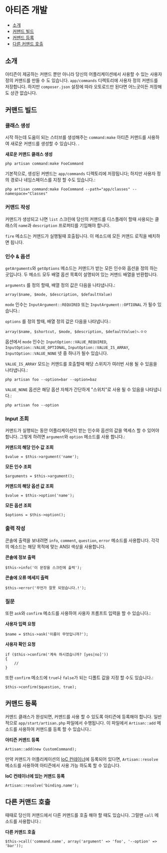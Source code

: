 # 아티즌 개발

- [소개](#introduction)
- [커맨드 빌드](#building-a-command)
- [커맨드 등록](#registering-commands)
- [다른 커맨드 호출](#calling-other-commands)

<a name="introduction"></a>
## 소개

아티즌이 제공하는 커맨드 뿐만 아니라 당신의 어플리케이션에서 사용할 수 있는 사용자 정의 커맨드를 만들 수 도 있습니다. `app/commands` 디렉토리에 사용자 정의 커맨드를 저장합니다. 하지만 `composer.json` 설정에 따라 오토로드만 된다면 어느곳이든 저장해도 상관 없습니다.

<a name="building-a-command"></a>
## 커맨드 빌드

### 클래스 생성

시작 하는데 도움이 되는 스터브를 생성해주는 `command:make` 아티즌 커맨드를 사용하여 새로운 커맨드를 생성할 수 있습니다. .

**새로운 커맨드 클래스 생성**

    php artisan command:make FooCommand

기본적으로, 생성된 커맨드는 `app/commands` 디렉토리에 저장됩니다; 하지만 사용자 정의 경로나 네임스페이스를 지정 할 수도 있습니다.:

	php artisan command:make FooCommand --path="app/classes" --namespace="Classes"

### 커맨드 작성

커맨드가 생성되고 나면 `list` 스크린에 당신의 커맨드를 디스플레이 할때 사용되는 클래스의 `name`과 `description` 프로퍼티를 기입해야 합니다.

`fire` 메소드는 커맨드가 실행될때 호출됩니다. 이 메소드에 모든 커맨드 로직을 배치하면 됩니다.

### 인수 & 옵션

`getArguments`와 `getOptions` 메소드는 커맨드가 받는 모든 인수와 옵션을 정의 하는 곳입니다. 두 메소드 모두 배열 옵션 목록이 설명되어 있는 커맨드 배열을 반환합니다.

`arguments` 를 정의 할때, 배열 정의 값은 다음을 나타냅니다.:

	array($name, $mode, $description, $defaultValue)

`mode` 인수는 `InputArgument::REQUIRED` 또는 `InputArgument::OPTIONAL` 가 될수 있습니다.:

`options` 를 정의 할때, 배열 정의 값은 다음을 나타냅니다.:

	array($name, $shortcut, $mode, $description, $defaultValue)ㄴㅇㅇ

옵션에서 `mode` 인수는 `InputOption::VALUE_REQUIRED`, `InputOption::VALUE_OPTIONAL`, `InputOption::VALUE_IS_ARRAY`, `InputOption::VALUE_NONE` 넷 중 하나가 될수 있습니다.

`VALUE_IS_ARRAY` 모드는 커맨드를 호출할때 해당 스위치가 여러번 사용 될 수 있음을 나타냅니다.:

	php artisan foo --option=bar --option=baz

`VALUE_NONE` 옵션은 해당 옵션 자체가 간단하게 "스위치"로 사용 될 수 있음을 나타냅니다.:

	php artisan foo --option

### Input 조회

커맨드가 실행되는 동안 어플리케이션이 받는 인수와 옵션의 값을 액세스 할 수 있어야 합니다. 그렇게 하려면 `argument`와 `option` 메소드를 사용 합니다.:

**커맨드의 해당 인수 값 조회**

	$value = $this->argument('name');

**모든 인수 조회**

	$arguments = $this->argument();

**커맨드의 해당 옵션 값 조회**

	$value = $this->option('name');

**모든 옵션 조회**

	$options = $this->option();

### 출력 작성

콘솔에 출력을 보내려면 `info`, `comment`, `question`, `error` 메소드를 사용합니다. 각각의 메소드는 해당 목적에 맞는 ANSI 색상을 사용합니다.

**콘솔에 정보 출력**

	$this->info('이 문장을 스크린에 출력');

**콘솔에 오류 메세지 출력**

	$this->error('무언가 잘못 되었습니다.!');

### 질문

또한 `ask`와 `confirm` 메소드를 사용하여 사용자 프롬프트 입력을 할 수 있습니다.:

**사용자 입력 요청**

	$name = $this->ask('이름이 무엇입니까?');

**사용자 확인 요청**

	if ($this->confirm('계속 하시겠습니까? [yes|no]'))
	{
		//
	}

또한 `confirm` 메소드에 `true`나 `false`가 되는 디폴트 값을 지정 할 수도 있습니다.:

	$this->confirm($question, true);

<a name="registering-commands"></a>
## 커맨드 등록

커맨드 클래스가 완성되면, 커맨드를 사용 할 수 있도록 아티즌에 등록해야 합니다. 일반적으로 `app/start/artisan.php` 파일에서 수행됩니다. 이 파일에서 `Artisan::add` 메소드를 사용하여 커맨드를 등록 할 수 있습니다.:

**아티즌 커맨드 등록**

	Artisan::add(new CustomCommand);

만약 커맨드가 어플리케이션의 [IoC 컨테이너](/docs/ioc)에 등록되어 있다면, `Artisan::resolve` 메소드를 사용하여 아티즌에서 사용 가능 하도록 할 수 있습니다.

**IoC 컨테이너에 있는 커맨드 등록**

	Artisan::resolve('binding.name');

<a name="calling-other-commands"></a>
## 다른 커맨드 호출

때때로 당신의 커맨드에서 다른 커맨드를 호출 해야 할 때도 있습니다. 그럴땐 `call` 메소드를 사용합니다.:

**다른 커맨드 호출**

	$this->call('command.name', array('argument' => 'foo', '--option' => 'bar'));

